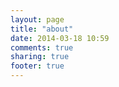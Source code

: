 ```yaml
---
layout: page
title: "about"
date: 2014-03-18 10:59
comments: true
sharing: true
footer: true
---
```

